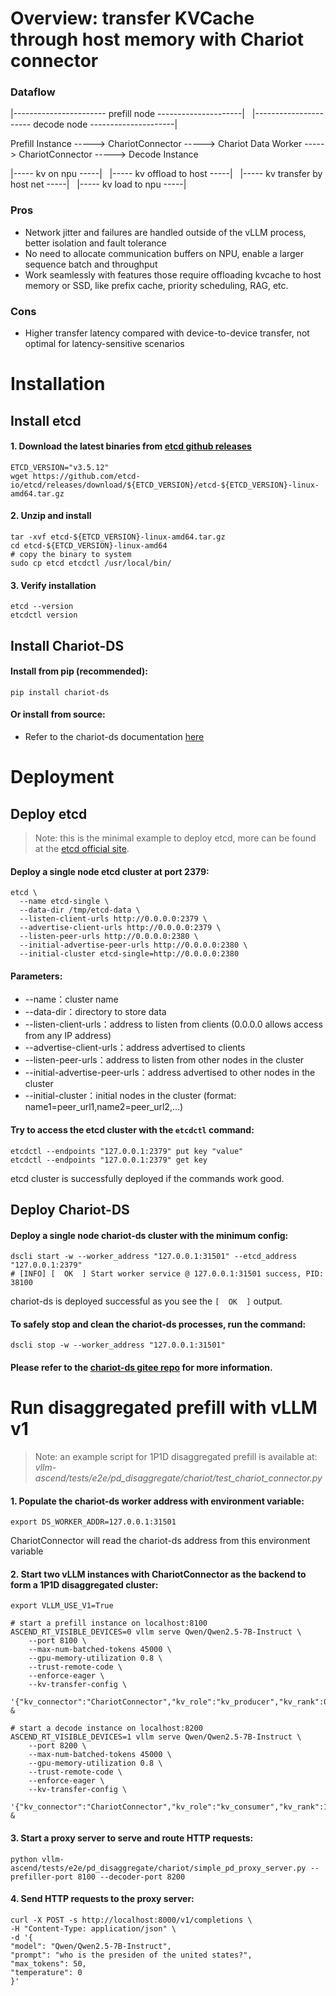 # Overview: transfer KVCache through host memory with Chariot connector

### Dataflow


|----------------------- prefill node ---------------------| &nbsp; |---------------------- decode node ---------------------|

Prefill Instance  -----> ChariotConnector -----> Chariot Data Worker -----> ChariotConnector -----> Decode Instance

|----- kv on npu -----| &nbsp; |----- kv offload to host -----| &nbsp; |----- kv transfer by host net -----| &nbsp; |----- kv load to npu -----|

### Pros
- Network jitter and failures are handled outside of the vLLM process, better isolation and fault tolerance
- No need to allocate communication buffers on NPU, enable a larger sequence batch and throughput
- Work seamlessly with features those require offloading kvcache to host memory or SSD, like prefix cache, priority scheduling, RAG, etc.
### Cons
- Higher transfer latency compared with device-to-device transfer, not optimal for latency-sensitive scenarios





# Installation

## Install etcd
#### 1. Download the latest binaries from [etcd github releases](https://github.com/etcd-io/etcd/releases)
```
ETCD_VERSION="v3.5.12"  
wget https://github.com/etcd-io/etcd/releases/download/${ETCD_VERSION}/etcd-${ETCD_VERSION}-linux-amd64.tar.gz
```
#### 2. Unzip and install
```
tar -xvf etcd-${ETCD_VERSION}-linux-amd64.tar.gz
cd etcd-${ETCD_VERSION}-linux-amd64
# copy the binary to system
sudo cp etcd etcdctl /usr/local/bin/
```
#### 3. Verify installation
```
etcd --version
etcdctl version
```


## Install Chariot-DS
#### Install from pip (recommended):

```
pip install chariot-ds
```

#### Or install from source:

- Refer to the chariot-ds documentation [here](https://gitee.com/mindspore/chariot-ds/blob/develop/docs/source_zh_cn/getting-started/install.md#%E6%BA%90%E7%A0%81%E7%BC%96%E8%AF%91%E6%96%B9%E5%BC%8F%E5%AE%89%E8%A3%85chariot-ds%E7%89%88%E6%9C%AC)



# Deployment
## Deploy etcd
> Note: this is the minimal example to deploy etcd, more can be found at the [etcd official site](https://etcd.io/docs/current/op-guide/clustering/).

#### Deploy a single node etcd cluster at port 2379:
```
etcd \
  --name etcd-single \
  --data-dir /tmp/etcd-data \
  --listen-client-urls http://0.0.0.0:2379 \
  --advertise-client-urls http://0.0.0.0:2379 \
  --listen-peer-urls http://0.0.0.0:2380 \
  --initial-advertise-peer-urls http://0.0.0.0:2380 \
  --initial-cluster etcd-single=http://0.0.0.0:2380
```


#### Parameters:
- --name：cluster name
- --data-dir：directory to store data
- --listen-client-urls：address to listen from clients (0.0.0.0 allows access from any IP address)
- --advertise-client-urls：address advertised to clients
- --listen-peer-urls：address to listen from other nodes in the cluster
- --initial-advertise-peer-urls：address advertised to other nodes in the cluster
- --initial-cluster：initial nodes in the cluster (format: name1=peer_url1,name2=peer_url2,...)

#### Try to access the etcd cluster with the `etcdctl` command:
```
etcdctl --endpoints "127.0.0.1:2379" put key "value"
etcdctl --endpoints "127.0.0.1:2379" get key
```
etcd cluster is successfully deployed if the commands work good.

## Deploy Chariot-DS
#### Deploy a single node chariot-ds cluster with the minimum config:
```
dscli start -w --worker_address "127.0.0.1:31501" --etcd_address "127.0.0.1:2379"
# [INFO] [  OK  ] Start worker service @ 127.0.0.1:31501 success, PID: 38100
```
chariot-ds is deployed successful as you see the `[  OK  ]` output.

#### To safely stop and clean the chariot-ds processes, run the command:
```
dscli stop -w --worker_address "127.0.0.1:31501"
```
#### Please refer to the [chariot-ds gitee repo](https://gitee.com/mindspore/mindspore) for more information.

# Run disaggregated prefill with vLLM v1

> Note: an example script for 1P1D disaggregated prefill is available at: *vllm-ascend/tests/e2e/pd_disaggregate/chariot/test_chariot_connector.py*

#### 1. Populate the chariot-ds worker address with environment variable:

`export DS_WORKER_ADDR=127.0.0.1:31501`

ChariotConnector will read the chariot-ds address from this environment variable

#### 2. Start two vLLM instances with ChariotConnector as the backend to form a 1P1D disaggregated cluster:
```
export VLLM_USE_V1=True

# start a prefill instance on localhost:8100
ASCEND_RT_VISIBLE_DEVICES=0 vllm serve Qwen/Qwen2.5-7B-Instruct \
    --port 8100 \
    --max-num-batched-tokens 45000 \
    --gpu-memory-utilization 0.8 \
    --trust-remote-code \
    --enforce-eager \
    --kv-transfer-config \
    '{"kv_connector":"ChariotConnector","kv_role":"kv_producer","kv_rank":0,"kv_parallel_size":2}' &

# start a decode instance on localhost:8200
ASCEND_RT_VISIBLE_DEVICES=1 vllm serve Qwen/Qwen2.5-7B-Instruct \
    --port 8200 \
    --max-num-batched-tokens 45000 \
    --gpu-memory-utilization 0.8 \
    --trust-remote-code \
    --enforce-eager \
    --kv-transfer-config \
    '{"kv_connector":"ChariotConnector","kv_role":"kv_consumer","kv_rank":1,"kv_parallel_size":2}' &
```

#### 3. Start a proxy server to serve and route HTTP requests:
```
python vllm-ascend/tests/e2e/pd_disaggregate/chariot/simple_pd_proxy_server.py --prefiller-port 8100 --decoder-port 8200
```

#### 4. Send HTTP requests to the proxy server:
```
curl -X POST -s http://localhost:8000/v1/completions \
-H "Content-Type: application/json" \
-d '{
"model": "Qwen/Qwen2.5-7B-Instruct",
"prompt": "who is the presiden of the united states?",
"max_tokens": 50,
"temperature": 0
}'
```